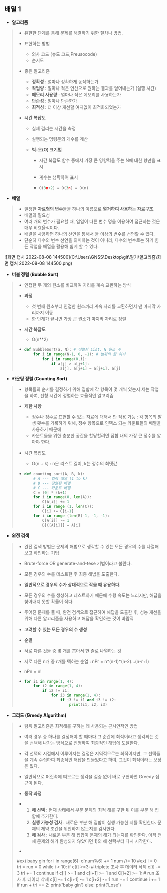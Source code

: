 ## 배열 1

- **알고리즘**

> - 유한한 단계를 통해 문제를 해결하기 위한 절차나 방법.
>
> - 표현하는 방법
>
>   - 의사 코드 (슈도 코드,Preusocode) 
>   - 순서도
>
> - 좋은 알고리즘
>
>   - **정확성** : 얼마나 정확하게 동작하는가
>   - **작업량** : 얼마나 적은 연산으로 원하는 결과를 얻어내는가 (실행 시간)
>   - **메모리** **사용량** : 얼마나 적은 메모리를 사용하는가
>   - **단순성** : 얼마나 단순한가
>   - **최적성** : 더 이상 개선할 여지없이 최적화되었는가
>
> - **시간 복잡도**
>
>   - 실제 걸리는 시간을 측정
>
>   - 실행되는 명령문의 개수를 계산
>
>   - **빅-오(O) 표기법**
>
>     - 시간 복잡도 함수 중에서 가장 큰 영향력을 주는 N에 대한 항만을 표시
>
>     - 계수는 생략하여 표시
>
>     - ```python
>       O(3n+2) = O(3n) = O(n)
>       ```



- **배열**

>- 일정한 **자료형의 변수**들을 하나의 이름으로 **열거하여 사용하는 자료구조.**
>- 배열의 필요성
>  - 여러 개의 변수가 필요할 때, 일일이 다른 변수 명을 이용하여 접근하는 것은 매우 비효율적이다.
>  - 배열을 사용하면 하나의 선언을 통해서 둘 이상의 변수를 선언할 수 있다.
>  - 단순히 다수의 변수 선언을 의미하는 것이 아니라, 다수의 변수로는 하기 힘든 작업을 배열을 활용해 쉽게 할 수 있다.



![화면 캡처 2022-08-08 144500](C:\Users\GNSS\Desktop\git\필기\알고리즘\화면 캡처 2022-08-08 144500.png)



- **버블 정렬 (Bubble Sort)**

> - 인접한 두 개의 원소를 비교하여 자리를 계속 교환하는 방식
>
> - **과정**
>
>   - 첫 번째 원소부터 인접한 원소끼리 계속 자리를 교환하면서 맨 마지막 자리까지 이동
>   - 한 단계가 끝나면 가장 큰 원소가 마지막 자리로 정렬
>
> - **시간 복잡도**
>
>   - O(n**2)
>
> - ```python
>   def BubbleSort(a, N): # 정렬한 List, N 원소 수
>       for i in range(N-1, 0, -1): # 범위의 끝 위치
>           for j in range(0,i):
>               if a[j] > a[j+1]:
>                   a[j], a[j+1] = a[j+1], a[j]
>   ```



- **카운팅 정렬 (Counting Sort)**

> - 항목들의 순서를 결정하기 위해 집합에 각 항목이 몇 개씩 있는지 세는 작업을 하여, 선형 시간에 정렬하는 효율적인 알고리즘
>
> - **제한 사항**
>
>   - 정수나 정수로 표현할 수 있는 자료에 대해서 만 적용 가능 : 각 항목의 발생 횟수를 기록하기 위해, 정수 항목으로 인덱스 되는 카운트들의 배열을 사용하기 때문에
>   - 카운트들을 위한 충분한 공간을 할당할려면 집합 내의 가장 큰 정수를 알아야 한다.
>
> - 시간 복잡도
>
>   - O(n + k) : n은 리스트 길이, k는 정수의 최댓값
>
> - ```python
>   def counting_sort(A, B, k):
>       # A --- 입력 배열 (1 to k)
>       # B --- 정렬된 배열
>       # C --- 카운트 배열
>       C = [0] * (k+1)
>       for i in range(0, len(A)):
>           C[A[i]] += 1
>       for i in range (1, len(C)):
>           C[i] += C[i-1]
>       for i in range (len(B)-1, -1, -1):
>           C[A[i]] -= 1
>           B[C[A[i]]] = A[i]
>   ```



- **완전 검색**

>- 완전 검색 방법은 문제의 해법으로 생각할 수 있는 모든 경우의 수를 나열해보고 확인하는 기법
>- Brute-force  OR generate-and-tese 기법이라고 불린다.
>- 모든 경우의 수를 테스트한 후 최종 해법을 도출한다.
>- **일반적으로 경우의 수가 상대적으로 작을 때 유용하다.**
>
>- 모든 경우의 수를 생성하고 테스트하기 때문에 수행 속도는 느리지만, 해답을 찾아내지 못할 확률이 작다.
>
>- 주어진 문제를 풀 때, 완전 검색으로 접근하여 해답을 도출한 후, 성능 개선을 위해 다른 알고리즘을 사용하고 해답을 확인하는 것이 바람직
>
>- **고려할 수 있는 모든 경우의 수 생성**
>
>- **순열**
>
>  - 서로 다른 것들 중 몇 개를 뽑아서 한 줄로 나열하는 것
>
>  - 서로 다른 n개 중 r개를 택하는 순열 : nPr = n*(n-1)*(n-2)...(n-r+1)
>
>  - nPn = n!
>
>  - ```python
>    for i1 in range(1, 4):
>        for i2 in range(1, 4):
>            if i2 != i1:
>                for i3 in range(1, 4):
>                    if i3 != i1 and i3 != i2:
>                        print(i1, i2, i3)
>    ```



- **그리드 (Greedy Algorithm)**

>- 탐욕 알고리즘은 최적해를 구하는 데 사용되는 근시안적인 방법
>- 여러 경우 중 하나를 결정해야 할 때마다 그 순간에 최적이라고 생각되는 것을 선택해 나가는 방식으로 진행하여 최종적인 해답에 도달한다.
>- 각 선택의 시점에서 이루어지는 결정은 지역적으로는 최적이지만, 그 선택들을 계속 수집하여 최종적인 해답을 만들었다고 하여, 그것이 최적이라는 보장은 없다.
>- 일반적으로 머릿속에 떠오르는 생각을 검증 없이 바로 구현하면 Greedy 접근이 된다.
>- **동작 과정**
> - 1) **해 선택** : 현재 상태에서 부분 문제의 최적 해를 구한 뒤 이를 부분 해 집합에 추가한다.
>   2) **실행 가능성 검사** : 새로운 부분 해 집합이 실행 가능한 지를 확인한다. 문제의 제약 조건을 위반하지 않는지를 검사한다.
>   3) **해 검사** : 새로운 부분 해 집합이 문제의 해가 되는지를 확인한다. 아직 전체 문제의 해가 완성되지 않았다면 1)의 해 선택부터 다시 시작한다.
>
>- ```python
> #ex) baby gin
>  for i in range(6):
>     c[num%6] += 1
>     num //= 10
>  #ex)
>  i = 0
>  tri = run = 0
>  while i < 10:
>     if c[i] >=3: # triplete 조사 후 데이터 삭제
>         c[i] -= 3
>         tri += 1
>         continue
>     if c[i] >= 1 and c[i+1] >= 1 and C[i+2] >= 1: # run 조사 후 데이터 삭제
>         c[i] -= 1
>         c[i+1] -= 1
>         c[i+2] -= 1
>         run += 1
>         continue
>     i += 1
>  if run + tri == 2: print('baby gin')
>  else: print('Lose')
